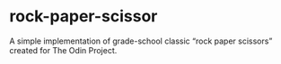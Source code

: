 # rock-paper-scissor

A simple implementation of grade-school classic “rock paper scissors” created for The Odin Project.
